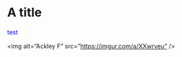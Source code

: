 # A title

<!DOCTYPE html>

<html>
<body>
<p style="color:blue; line-height:1.5;">test</p>
</body>
</html>


<img alt=”Ackley F” src=”https://imgur.com/a/XXwrveu” />
</body>
</html>
